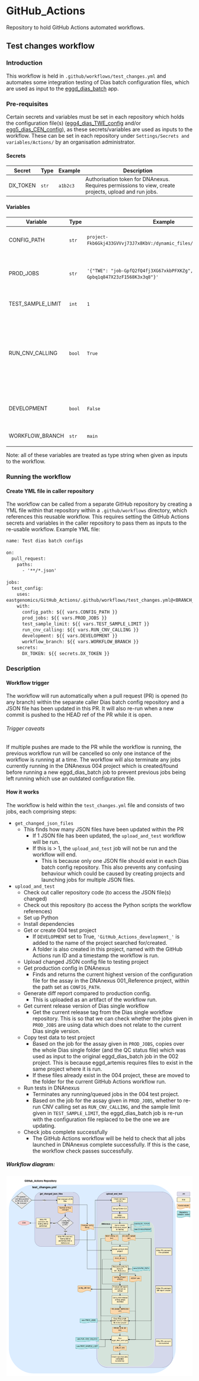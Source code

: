 # GitHub_Actions
Repository to hold GitHub Actions automated workflows.

## Test changes workflow
### Introduction
This workflow is held in `.github/workflows/test_changes.yml` and automates some integration testing of Dias batch configuration files, which are used as input to the [eggd_dias_batch](https://github.com/eastgenomics/eggd_dias_batch) app.

### Pre-requisites
Certain secrets and variables must be set in each repository which holds the configuration file(s) ([egg4_dias_TWE_config](https://github.com/eastgenomics/egg4_dias_TWE_config) and/or [egg5_dias_CEN_config](https://github.com/eastgenomics/egg5_dias_CEN_config)), as these secrets/variables are used as inputs to the workflow. These can be set in each repository under `Settings/Secrets and variables/Actions/` by an organisation administrator.

#### Secrets

| Secret  | Type | Example | Description |
| --- | --- | --- | --- |
| DX_TOKEN  | `str` | `a1b2c3`  | Authorisation token for DNAnexus. Requires permissions to view, create projects, upload and run jobs.

#### Variables

| Variable  | Type | Example | Description  |
| --- | --- | --- | --- |
| CONFIG_PATH  | `str` | `project-Fkb6Gkj433GVVvj73J7x8KbV:/dynamic_files/dias_batch_configs` | The path in the 001_Reference DNAnexus project where production eggd_dias_batch configuration files are stored. |
| PROD_JOBS  | `str` | `'{"TWE": "job-GpfQ2fQ4fj3XG67xkbPFXKZg","CEN": "job-Gpbq1q847X23zF1568K3x3q8"}'` | DNAnexus job IDs for eggd_dias_batch jobs which were run in production 002 projects for each assay which will be re-run with the updated configuration file for testing. |
| TEST_SAMPLE_LIMIT  | `int` | `1` | The number of samples to set off reports jobs for with eggd_dias_batch. |
| RUN_CNV_CALLING  | `bool` | `True` | If `True` and the configuration file being updated is CEN, re-runs CNV calling and if `False` does not. If it is a CEN config being updated and `RUN_CNV_CALLING` is set to `False` (or a TWE config always), will re-use outputs from the CNV calling job which was launched by the original eggd_dias_batch job provided in `PROD_JOBS`. |
| DEVELOPMENT | `bool` | `False` | If True and a 004 DNAnexus project is searched for/created, includes `'GitHub_Actions_development_'` within its name. |
| WORKFLOW_BRANCH | `str` | `main` | The name of the branch of this GitHub_Actions repository to check out within the workflow. |

Note: all of these variables are treated as type string when given as inputs to the workflow.

### Running the workflow
#### Create YML file in caller repository
The workflow can be called from a separate GitHub repository by creating a YML file within that repository within a `.github/workflows` directory, which references this reusable workflow. This requires setting the GitHub Actions secrets and variables in the caller repository to pass them as inputs to the re-usable workflow. Example YML file:
```
name: Test dias batch configs

on:
  pull_request:
    paths:
      - '**/*.json'

jobs:
  test_config:
    uses: eastgenomics/GitHub_Actions/.github/workflows/test_changes.yml@<BRANCH_NAME>
    with:
      config_path: ${{ vars.CONFIG_PATH }}
      prod_jobs: ${{ vars.PROD_JOBS }}
      test_sample_limit: ${{ vars.TEST_SAMPLE_LIMIT }}
      run_cnv_calling: ${{ vars.RUN_CNV_CALLING }}
      development: ${{ vars.DEVELOPMENT }}
      workflow_branch: ${{ vars.WORKFLOW_BRANCH }}
    secrets:
      DX_TOKEN: ${{ secrets.DX_TOKEN }}
```

### Description
#### Workflow trigger
The workflow will run automatically when a pull request (PR) is opened (to any branch) within the separate caller Dias batch config repository and a JSON file has been updated in this PR. It will also re-run when a new commit is pushed to the HEAD ref of the PR while it is open.

###### Trigger caveats
If multiple pushes are made to the PR while the workflow is running, the previous workflow run will be cancelled so only one instance of the workflow is running at a time. The workflow will also terminate any jobs currently running in the DNAnexus 004 project which is created/found before running a new eggd_dias_batch job to prevent previous jobs being left running which use an outdated configuration file.

#### How it works
The workflow is held within the `test_changes.yml` file and consists of two jobs, each comprising steps:
- `get_changed_json_files`
  - This finds how many JSON files have been updated within the PR
    - If 1 JSON file has been updated, the `upload_and_test` workflow will be run.
    - If this is > 1, the `upload_and_test` job will not be run and the workflow will end.
      - This is because only one JSON file should exist in each Dias batch config repository. This also prevents any confusing behaviour which could be caused by creating projects and launching jobs for multiple JSON files.
- `upload_and_test`
  - Check out caller repository code (to access the JSON file(s) changed)
  - Check out this repository (to access the Python scripts the workflow references)
  - Set up Python
  - Install dependencies
  - Get or create 004 test project
    - If `DEVELOPMENT` set to True, `'GitHub_Actions_development_'` is added to the name of the project searched for/created.
    - A folder is also created in this project, named with the GitHub Actions run ID and a timestamp the workflow is run.
  - Upload changed JSON config file to testing project
  - Get production config in DNAnexus
    - Finds and returns the current highest version of the configuration file for the assay in the DNAnexus 001_Reference project, within the path set as `CONFIG_PATH`.
  - Generate diff report compared to production config.
    - This is uploaded as an artifact of the workflow run.
  - Get current release version of Dias single workflow
    - Get the current release tag from the Dias single workflow repository. This is so that we can check whether the jobs given in `PROD_JOBS` are using data which does not relate to the current Dias single version.
  - Copy test data to test project
    - Based on the job for the assay given in `PROD_JOBS`, copies over the whole Dias single folder (and the QC status file) which was used as input to the original eggd_dias_batch job in the 002 project. This is because eggd_artemis requires files to exist in the same project where it is run.
    - If these files already exist in the 004 project, these are moved to the folder for the current GitHub Actions workflow run.
  - Run tests in DNAnexus
    - Terminates any running/queued jobs in the 004 test project.
    - Based on the job for the assay given in `PROD_JOBS`, whether to re-run CNV calling set as `RUN_CNV_CALLING`, and the sample limit given in `TEST_SAMPLE_LIMIT`, the eggd_dias_batch job is re-run with the configuration file replaced to be the one we are updating.
  - Check jobs complete successfully
    - The GitHub Actions workflow will be held to check that all jobs launched in DNAnexus complete successfully. If this is the case, the workflow check passes successfully.

##### Workflow diagram:
![Image of flow diagram](docs/images/flow_diagram.png)
